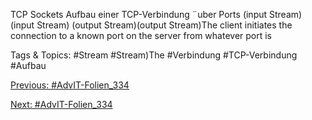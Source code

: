 TCP Sockets
Aufbau einer TCP-Verbindung ¨uber Ports
(input Stream) (input Stream)
(output Stream)(output Stream)The client initiates the connection to a known
port on the server from whatever port  is  

   Tags & Topics:
   #Stream
   #Stream)The
   #Verbindung
   #TCP-Verbindung
   #Aufbau

[Previous: #AdvIT-Folien_334](AdvIT-Folien_334.md)

[Next: #AdvIT-Folien_334](AdvIT-Folien_334.md)